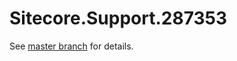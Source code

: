 # Sitecore.Support.287353

See [master branch](https://github.com/sitecoresupport/Sitecore.Support.287353) for details.